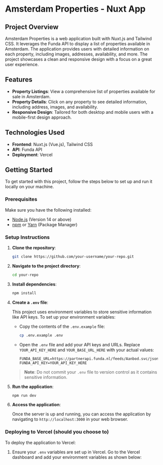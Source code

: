 # Amsterdam Properties - Nuxt App

## Project Overview

Amsterdam Properties is a web application built with Nuxt.js and Tailwind CSS. It leverages the Funda API to display a list of properties available in Amsterdam. The application provides users with detailed information on each property, including images, addresses, availability, and more. The project showcases a clean and responsive design with a focus on a great user experience.

## Features

- **Property Listings**: View a comprehensive list of properties available for sale in Amsterdam.
- **Property Details**: Click on any property to see detailed information, including address, images, and availability.
- **Responsive Design**: Tailored for both desktop and mobile users with a mobile-first design approach.

## Technologies Used

- **Frontend**: Nuxt.js (Vue.js), Tailwind CSS
- **API**: Funda API
- **Deployment**: Vercel

## Getting Started

To get started with this project, follow the steps below to set up and run it locally on your machine.

### Prerequisites

Make sure you have the following installed:

- [Node.js](https://nodejs.org/) (Version 14 or above)
- [npm](https://www.npmjs.com/) or [Yarn](https://yarnpkg.com/) (Package Manager)

### Setup Instructions

1. **Clone the repository**:

    ```bash
    git clone https://github.com/your-username/your-repo.git
    ```

2. **Navigate to the project directory**:

    ```bash
    cd your-repo
    ```

3. **Install dependencies**:

    ```bash
    npm install
    ```

4. **Create a `.env` file**:

    This project uses environment variables to store sensitive information like API keys. To set up your environment variables:

    - Copy the contents of the `.env.example` file:

      ```bash
      cp .env.example .env
      ```

    - Open the `.env` file and add your API keys and URLs. Replace `YOUR_API_KEY_HERE` and `YOUR_BASE_URL_HERE` with your actual values:

      ```
      FUNDA_BASE_URL=https://partnerapi.funda.nl/feeds/Aanbod.svc/json/
      FUNDA_API_KEY=YOUR_API_KEY_HERE
      ```

    > **Note**: Do not commit your `.env` file to version control as it contains sensitive information.

5. **Run the application**:

    ```bash
    npm run dev
    ```

6. **Access the application**:

    Once the server is up and running, you can access the application by navigating to `http://localhost:3000` in your web browser.

### Deploying to Vercel (should you choose to)

To deploy the application to Vercel:

1. Ensure your `.env` variables are set up in Vercel. Go to the Vercel dashboard and add your environment variables as shown below:

